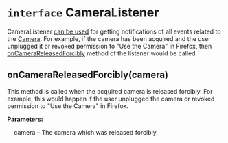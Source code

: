 # `interface` CameraListener

CameraListener [can be used](Camera.md#setlistenerlistener) for getting notifications of all events related to the
[Camera](Camera.md). For example, if the camera has been acquired and the user unplugged it or revoked permission to
"Use the Camera" in Firefox, then [onCameraReleasedForcibly](#oncamerareleasedforciblycamera) method of the listener
would be called.

## onCameraReleasedForcibly(camera)

This method is called when the acquired camera is released forcibly. For example, this would happen if the user
unplugged the camera or revoked permission to "Use the Camera" in Firefox.

**Parameters:**

&nbsp;&nbsp;&nbsp;&nbsp;camera – The camera which was released forcibly.
